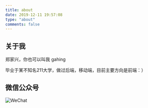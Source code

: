 ```yaml
---
title: about
date: 2019-12-11 19:57:08
type: "about"
comments: false
---
```


## 关于我

郑家兴，你也可以叫我 gahing

毕业于某不知名211大学，做过后端，移动端，目前主要方向是前端：）

## 微信公众号

![WeChat](https://upload-images.jianshu.io/upload_images/9277731-591f9a53b8acf2c1.png?imageMogr2/auto-orient/strip%7CimageView2/2/w/620)